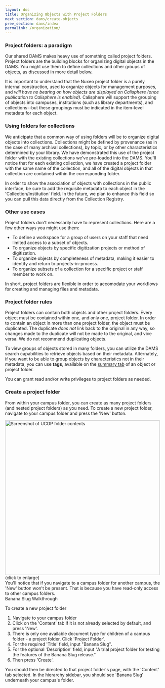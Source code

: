 ```yaml
---
layout: doc
title: Organizing Objects with Project Folders
next_section: dams/create-objects
prev_section: dams/index
permalink: /organization/
---
```


### Project folders: a paradigm

Our shared DAMS makes heavy use of something called project folders. Project folders are the building blocks for organizing digital objects in the DAMS. You might use them to define collections and other groups of objects, as discussed in more detail below.

It is important to understand that the Nuxeo project folder is a purely internal construction, used to organize objects for management purposes, and _will have no bearing on how objects are displayed on Calisphere (once publication to Calisphere is enabled)._ Calisphere will support the grouping of objects into campuses, institutions (such as library departments), and collections--but these groupings must be indicated in the item-level metadata for each object.

### Using folders for collections
We anticipate that a common way of using folders will be to organize digital objects into collections. Collections might be defined by provenance (as in the case of many archival collections), by topic, or by other characteristics determined by your library. We have demonstrated this use of the project folder with the existing collections we've pre-loaded into the DAMS. You'll notice that for each existing collection, we have created a project folder with the same name of the collection, and all of the digital objects in that collection are contained within the corresponding folder.

<div class="note">In order to show the association of objects with collections in the public interface, be sure to add the requisite metadata to each object in the 'Collection/Institution' field. In the future, we plan to enhance this field so you can pull this data directly from the Collection Registry.</div>

### Other use cases
Project folders don't necessarily have to represent collections. Here are a few other ways you might use them:

  - To define a workspace for a group of users on your staff that need limited access to a subset of objects. 
  - To organize objects by specific digitization projects or method of digitization. 
  - To organize objects by completeness of metadata, making it easier to identify and return to projects-in-process. 
  - To organize subsets of a collection for a specific project or staff member to work on.

In short, project folders are flexible in order to accomodate your workflows for creating and managing files and metadata.

### Project folder rules
Project folders can contain both objects and other project folders. Every object must be contained within one, and only one, project folder. In order to contain an object in more than one project folder, the object must be duplicated. The duplicate _does not_ link back to the original in any way, so changes made to the duplicate will not be made to the original, and vice versa. We do not recommend duplicating objects.

<div class="note">To view groups of objects stored in many folders, you can utilize the DAMS search capabilities to retrieve objects based on their metadata. Alternately, if you want to be able to group objects by characteristics not in their metadata, you can use <b>tags</b>, available on the <a href="{{ site.url }}{{ site.baseurl}}/docs/dams/edit-objects" class="notelink">summary tab</a> of an object or project folder.</div>

You can grant read and/or write privileges to project folders as needed.

### Create a project folder
From within your campus folder, you can create as many project folders (and nested project folders) as you need. To create a new project folder, navigate to your campus folder and press the 'New' button. 

<a class="img-popup" href="{{ site.url }}{{ site.baseurl }}/images/2_UCOP-folder.png">
  <img src="{{ site.url }}{{ site.baseurl }}/images/2_UCOP-folder.png" alt="Screenshot of UCOP folder contents" style="width: 500px">
</a>
<br>(click to enlarge)

<div class="note">You'll notice that if you navigate to a campus folder for another campus, the 'New' button won't be present. That is because you have read-only access to other campus folders.</div>

<div class="walkthrough">Banana Slug Walkthrough</div>

To create a new project folder 

1. Navigate to your campus folder
2. Click on the 'Content' tab if it is not already selected by default, and press 'New'.
3. There is only one available document type for children of a campus folder - a project folder. Click 'Project Folder'. 
4. For the required 'Title' field, input "Banana Slug".
5. For the optional 'Description' field, input "A trial project folder for testing the features of the Banana Slug release." 
6. Then press 'Create'. 

<p>You should then be directed to that project folder's page, with the 'Content' tab selected. In the hierarchy sidebar, you should see 'Banana Slug' underneath your campus's folder.</p>

